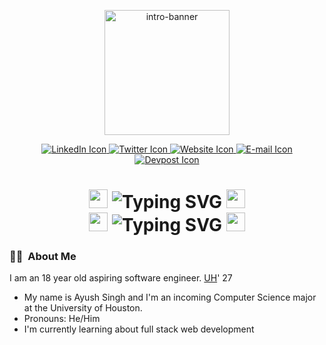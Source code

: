 <p align="center">
  <img width = "200px" width = "200px" src = "https://i.giphy.com/media/qgQUggAC3Pfv687qPC/giphy.webp" alt = "intro-banner" align="center">
</p>

<p align="center">
  <!-- Attaching the LinkedIn Page -->
  <a href = "https://www.linkedin.com/in/aks1184/">
    <img src = "https://img.shields.io/badge/LinkedIn-blue?flat-square&logo=linkedin&logoColor=white" alt="LinkedIn Icon"> 
  </a>  
  <!-- Attaching the Discord Page -->
  <a href ="https://twitter.com/ayushsingh1184">
    <img src= "https://img.shields.io/badge/Twitter-blue?flat-square&logo=twitter&logoColor=white" alt="Twitter Icon">
  </a>
  <!-- Attaching the Website Page -->
  <a href ="#">
    <img src = "https://img.shields.io/badge/Website-blue?flat-square&logo=google-chrome&logoColor=white" alt = "Website Icon">
  </a>
  <!-- Attaching the EMAIL LINK -->
  <a href ="mainto:ayushkrsingh1184@gmail.com">
    <img src = "https://img.shields.io/badge/Email-blue?flat-square&logo=gmail&logoColor=white" alt = "E-mail Icon">
  </a>
  <!-- Attaching the DevPost LINK -->
  <a href ="#">
    <img src = "https://img.shields.io/badge/Devpost-blue?flat-square&logo=devpost&logoColor=white" alt = "Devpost Icon">
  </a>
</p>

<h1 align = "center"> 
<img width="30px" src ="https://user-images.githubusercontent.com/112762898/221347985-744dd6fc-abe4-4261-948a-83b49644e197.gif">
<img src="https://readme-typing-svg.demolab.com?font=Fira+Code&size=32&pause=1000&width=172&lines=Hey+There%2C+" alt="Typing SVG" />
<img width="30px" src= "https://user-images.githubusercontent.com/112762898/221348067-c4209eba-2e62-4d46-a4ba-0d680d8c29c3.gif" alt="cool-guy emoji">
  <br>
<img width="30px" src ="https://user-images.githubusercontent.com/112762898/221347985-744dd6fc-abe4-4261-948a-83b49644e197.gif">
<img src="https://readme-typing-svg.demolab.com?font=Fira+Code&size=32&pause=1000&width=290&lines=I'm+Ayush+Singh.;I'm+a+student.;I'm+a+learner.;I'm+a+developer." alt="Typing SVG" />
<img width="30px" src= "https://user-images.githubusercontent.com/112762898/221348067-c4209eba-2e62-4d46-a4ba-0d680d8c29c3.gif" alt="cool-guy emoji">
</h1>

<h3>
  👨‍💻 &nbsp;About Me
</h3>
<p>I am an 18 year old aspiring software engineer. <a href="https://uh.edu/">UH</a>' 27</p>
  <ul>
    <li>My name is Ayush Singh and I'm an incoming Computer Science major at the University of Houston.</li>
    <li>Pronouns: He/Him</li>
    <li>I'm currently learning about full stack web development</li>
  </ul>
  

